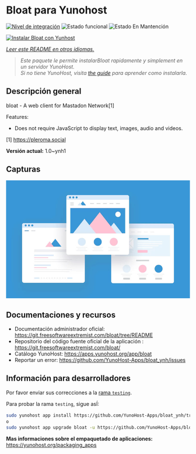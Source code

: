 <!--
Este archivo README esta generado automaticamente<https://github.com/YunoHost/apps/tree/master/tools/readme_generator>
No se debe editar a mano.
-->

# Bloat para Yunohost

[![Nivel de integración](https://dash.yunohost.org/integration/bloat.svg)](https://ci-apps.yunohost.org/ci/apps/bloat/) ![Estado funcional](https://ci-apps.yunohost.org/ci/badges/bloat.status.svg) ![Estado En Mantención](https://ci-apps.yunohost.org/ci/badges/bloat.maintain.svg)

[![Instalar Bloat con Yunhost](https://install-app.yunohost.org/install-with-yunohost.svg)](https://install-app.yunohost.org/?app=bloat)

*[Leer este README en otros idiomas.](./ALL_README.md)*

> *Este paquete le permite instalarBloat rapidamente y simplement en un servidor YunoHost.*  
> *Si no tiene YunoHost, visita [the guide](https://yunohost.org/install) para aprender como instalarla.*

## Descripción general

bloat - A web client for Mastadon Network[1]

Features:

- Does not require JavaScript to display text, images, audio and videos.

[1] https://pleroma.social


**Versión actual:** 1.0~ynh1

## Capturas

![Captura de Bloat](./doc/screenshots/example.jpg)

## Documentaciones y recursos

- Documentación administrador oficial: <https://git.freesoftwareextremist.com/bloat/tree/README>
- Repositorio del código fuente oficial de la aplicación : <https://git.freesoftwareextremist.com/bloat/>
- Catálogo YunoHost: <https://apps.yunohost.org/app/bloat>
- Reportar un error: <https://github.com/YunoHost-Apps/bloat_ynh/issues>

## Información para desarrolladores

Por favor enviar sus correcciones a la [rama `testing`](https://github.com/YunoHost-Apps/bloat_ynh/tree/testing).

Para probar la rama `testing`, sigue asÍ:

```bash
sudo yunohost app install https://github.com/YunoHost-Apps/bloat_ynh/tree/testing --debug
o
sudo yunohost app upgrade bloat -u https://github.com/YunoHost-Apps/bloat_ynh/tree/testing --debug
```

**Mas informaciones sobre el empaquetado de aplicaciones:** <https://yunohost.org/packaging_apps>
